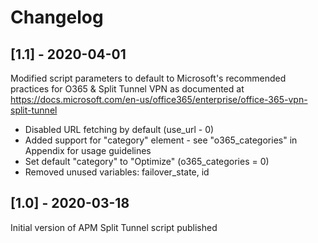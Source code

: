 # Changelog
## [1.1] - 2020-04-01
Modified script parameters to default to Microsoft's recommended practices for O365 & Split Tunnel VPN as documented at https://docs.microsoft.com/en-us/office365/enterprise/office-365-vpn-split-tunnel

* Disabled URL fetching by default (use_url - 0)
* Added support for "category" element - see "o365_categories" in Appendix for usage guidelines
* Set default "category" to "Optimize" (o365_categories = 0)
* Removed unused variables: failover_state, id

## [1.0] - 2020-03-18
Initial version of APM Split Tunnel script published